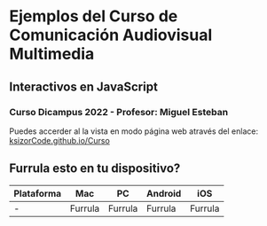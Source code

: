# Ejemplos del Curso de Comunicación Audiovisual Multimedia
## Interactivos en JavaScript
### Curso Dicampus 2022 - Profesor: Miguel Esteban

Puedes accerder al la vista en modo página web através del enlace: [ksizorCode.github.io/Curso](https://ksizorCode.github.io/Curso)

## Furrula esto en tu dispositivo?

| Plataforma | Mac | PC | Android | iOS |
|---|---|---|---|---|
| - | Furrula | Furrula | Furrula | Furrula|
